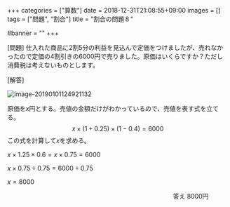 +++
categories = ["算数"]
date = 2018-12-31T21:08:55+09:00
images = []
tags = ["問題", "割合"]
title = "割合の問題８"

#banner = ""
+++

[問題] 仕入れた商品に2割5分の利益を見込んで定価をつけましたが、売れなかったので定価の4割引きの6000円で売りました。原価はいくらですか？ただし消費税は考えないものとします。

[解答]

<!--more-->

![image-20190101124921132](/images/image-20190101124921132.png)

原価を$x$円とする。売値の金額だけがわかっているので、売値を表す式を立てる。
$$
x\times(1+0.25)\times(1-0.4)=6000
$$
この式を計算して$x$を求める。

$x\times1.25\times0.6=x\times0.75=6000$

$x\times0.75\div0.75=6000\div0.75$

$x=8000$

　　　　　　　　　　　　　　　　　　　　　　　　　　　答え 8000円
